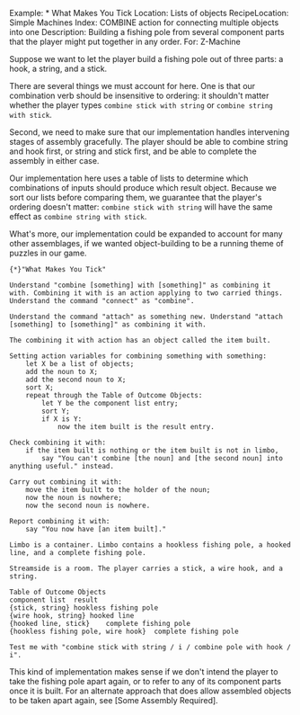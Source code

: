 Example: * What Makes You Tick
Location: Lists of objects
RecipeLocation: Simple Machines
Index: COMBINE action for connecting multiple objects into one
Description: Building a fishing pole from several component parts that the player might put together in any order.
For: Z-Machine

  
Suppose we want to let the player build a fishing pole out of three parts: a hook, a string, and a stick.

  
There are several things we must account for here. One is that our combination verb should be insensitive to ordering: it shouldn't matter whether the player types ``combine stick with string`` or ``combine string with stick``.

  
Second, we need to make sure that our implementation handles intervening stages of assembly gracefully. The player should be able to combine string and hook first, or string and stick first, and be able to complete the assembly in either case.

  
Our implementation here uses a table of lists to determine which combinations of inputs should produce which result object. Because we sort our lists before comparing them, we guarantee that the player's ordering doesn't matter: ``combine stick with string`` will have the same effect as ``combine string with stick``.

  
What's more, our implementation could be expanded to account for many other assemblages, if we wanted object-building to be a running theme of puzzles in our game.

  

``` inform7
{*}"What Makes You Tick"

Understand "combine [something] with [something]" as combining it with. Combining it with is an action applying to two carried things. Understand the command "connect" as "combine".

Understand the command "attach" as something new. Understand "attach [something] to [something]" as combining it with.

The combining it with action has an object called the item built.

Setting action variables for combining something with something:
	let X be a list of objects;
	add the noun to X;
	add the second noun to X;
	sort X;
	repeat through the Table of Outcome Objects:
		let Y be the component list entry;
		sort Y;
		if X is Y:
			now the item built is the result entry.

Check combining it with:
	if the item built is nothing or the item built is not in limbo,
		say "You can't combine [the noun] and [the second noun] into anything useful." instead.

Carry out combining it with:
	move the item built to the holder of the noun;
	now the noun is nowhere;
	now the second noun is nowhere.

Report combining it with:
	say "You now have [an item built]."

Limbo is a container. Limbo contains a hookless fishing pole, a hooked line, and a complete fishing pole.

Streamside is a room. The player carries a stick, a wire hook, and a string.

Table of Outcome Objects
component list	result
{stick, string}	hookless fishing pole
{wire hook, string}	hooked line
{hooked line, stick}	complete fishing pole
{hookless fishing pole, wire hook}	complete fishing pole

Test me with "combine stick with string / i / combine pole with hook / i".
```

  
This kind of implementation makes sense if we don't intend the player to take the fishing pole apart again, or to refer to any of its component parts once it is built. For an alternate approach that does allow assembled objects to be taken apart again, see [Some Assembly Required].

